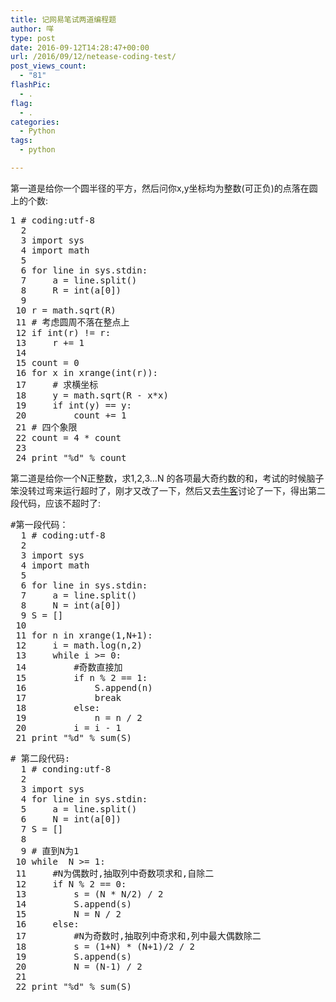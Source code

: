 ```yaml
---
title: 记网易笔试两道编程题
author: 咩
type: post
date: 2016-09-12T14:28:47+00:00
url: /2016/09/12/netease-coding-test/
post_views_count:
  - "81"
flashPic:
  - .
flag:
  - .
categories:
  - Python
tags:
  - python

---
```

第一道是给你一个圆半径的平方，然后问你x,y坐标均为整数(可正负)的点落在圆上的个数:

<pre class="lang:python decode:1 " >1 # coding:utf-8
  2 
  3 import sys
  4 import math
  5 
  6 for line in sys.stdin:
  7     a = line.split()
  8     R = int(a[0])
  9 
 10 r = math.sqrt(R)
 11 # 考虑圆周不落在整点上
 12 if int(r) != r:
 13     r += 1
 14 
 15 count = 0
 16 for x in xrange(int(r)):
 17     # 求横坐标
 18     y = math.sqrt(R - x*x)
 19     if int(y) == y:
 20         count += 1
 21 # 四个象限
 22 count = 4 * count
 23 
 24 print "%d" % count
</pre>

第二道是给你一个N正整数，求1,2,3&#8230;N 的各项最大奇约数的和，考试的时候脑子笨没转过弯来运行超时了，刚才又改了一下，然后又去[牛客][1]讨论了一下，得出第二段代码，应该不超时了:

<pre class="lang:python decode:1 " >#第一段代码：
  1 # coding:utf-8
  2 
  3 import sys
  4 import math
  5 
  6 for line in sys.stdin:
  7     a = line.split()
  8     N = int(a[0])
  9 S = []
 10 
 11 for n in xrange(1,N+1):
 12     i = math.log(n,2)
 13     while i &gt;= 0:
 14         #奇数直接加
 15         if n % 2 == 1:
 16             S.append(n)
 17             break
 18         else: 
 19             n = n / 2
 20         i = i - 1
 21 print "%d" % sum(S)
</pre>

<pre class="lang:python decode:1 " ># 第二段代码:
  1 # conding:utf-8
  2 
  3 import sys
  4 for line in sys.stdin:
  5     a = line.split()
  6     N = int(a[0])
  7 S = []
  8 
  9 # 直到N为1
 10 while  N &gt;= 1:
 11     #N为偶数时,抽取列中奇数项求和,自除二
 12     if N % 2 == 0:
 13         s = (N * N/2) / 2
 14         S.append(s)
 15         N = N / 2
 16     else:
 17         #N为奇数时,抽取列中奇求和,列中最大偶数除二
 18         s = (1+N) * (N+1)/2 / 2
 19         S.append(s)
 20         N = (N-1) / 2
 21 
 22 print "%d" % sum(S)
</pre>

 [1]: http://www.nowcoder.com/discuss/9620?toCommentId=227350